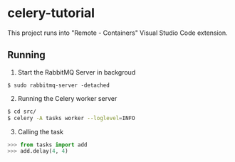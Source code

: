 # celery-tutorial

This project runs into "Remote - Containers" Visual Studio Code extension.

## Running

1) Start the RabbitMQ Server in backgroud
```shell
$ sudo rabbitmq-server -detached
```

2) Running the Celery worker server
```bash
$ cd src/
$ celery -A tasks worker --loglevel=INFO
```

3) Calling the task
```python
>>> from tasks import add
>>> add.delay(4, 4)
```
